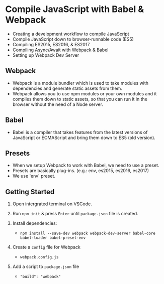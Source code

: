 # Compile JavaScript with Babel & Webpack

- Creating a development workflow to compile JavaScript
- Compile JavaScript down to browser-runnable code (ES5)
- Compiling ES2015, ES2016, & ES2017
- Compiling Async/Await with Webpack & Babel
- Setting up Webpack Dev Server



## Webpack

- Webpack is a module bundler which is used to take modules with dependencies and generate static assets from them.
- Webpack allows you to use npm modules or your own modules and it compiles them down to static assets, so that you can run it in the browser without the need of a Node server.



## Babel

- Babel is a compiler that takes features from the latest versions of JavaScript or ECMAScript and bring them down to ES5 (old version).


## Presets

- When we setup Webpack to work with Babel, we need to use a preset.
- Presets are basically plug-ins. (e.g.: env, es2015, es2016, es2017)
- We use 'env' preset.



## Getting Started

1. Open intergrated terminal on VSCode.

2. Run `npm init` & press `Enter` until `package.json` file is created.

3. Install dependencies:
    - `npm install --save-dev webpack webpack-dev-server babel-core babel-loader babel-preset-env`

4. Create a `config` file for Webpack
    - `webpack.config.js`

5. Add a script to `package.json` file
    - `"build": "webpack"`